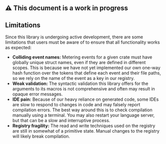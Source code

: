 ## ⚠️ This document is a work in progress

## Limitations

Since this library is undergoing active development, there are some limitations that users must be aware of to ensure that all functionality works as expected:

- **Colliding event names:** Metering events for a given crate must have globally unique struct names, even if they are defined in different scopes. This is because we have not yet implemented our own one-way hash function over the tokens that define each event and their file paths, so we rely on the name of the event as a key in our registry.
- **Weak validation:** The syntactic validation this library offers for the arguments to its macros is not comprehensive and often may result in opaque error messages.
- **IDE pain:** Because of our heavy reliance on generated code, some IDEs are slow to respond to changes in code and may falsely report compilation errors. The best way around this is to check compilation manually using a terminal. You may also restart your language server, but that can be a slow and interruptive process.
- **Registry fragility:** The read and write techniques used on the registry are still in somewhat of a primitive state. Manual changes to the registry will likely break compilation.
